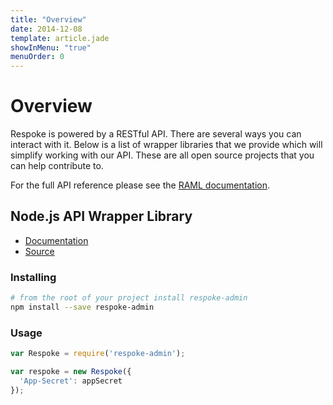 ```yaml
---
title: "Overview"
date: 2014-12-08
template: article.jade
showInMenu: "true"
menuOrder: 0
---
```


# Overview

Respoke is powered by a RESTful API. There are several ways you can interact
with it. Below is a list of wrapper libraries that we provide which will
simplify working with our API. These are all open source projects that you can
help contribute to.

For the full API reference please see the [RAML documentation][RAML].

[RAML]: https://raml.respoke.io

## Node.js API Wrapper Library

- [Documentation](http://respoke.github.io/node-respoke-admin)</li>
- [Source](https://github.com/respoke/node-respoke-admin)</li>

### Installing

```sh
# from the root of your project install respoke-admin
npm install --save respoke-admin
```

### Usage

```js
var Respoke = require('respoke-admin');

var respoke = new Respoke({
  'App-Secret': appSecret
});
```

